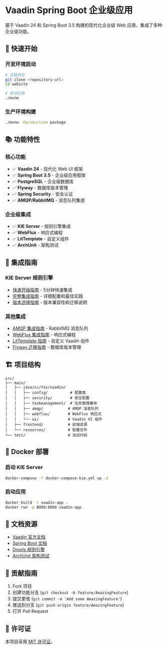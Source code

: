 # Vaadin Spring Boot 企业级应用

基于 Vaadin 24 和 Spring Boot 3.5 构建的现代化企业级 Web 应用，集成了多种企业级功能。

## 🚀 快速开始

### 开发环境启动

```bash
# 克隆项目
git clone <repository-url>
cd website

# 启动应用
./mvnw
```

### 生产环境构建

```bash
./mvnw -Pproduction package
```

## 📚 功能特性

### 核心功能
- ✅ **Vaadin 24** - 现代化 Web UI 框架
- ✅ **Spring Boot 3.5** - 企业级应用框架
- ✅ **PostgreSQL** - 企业级数据库
- ✅ **Flyway** - 数据库版本管理
- ✅ **Spring Security** - 安全认证
- ✅ **AMQP/RabbitMQ** - 消息队列集成

### 企业级集成
- ✅ **KIE Server** - 规则引擎集成
- ✅ **WebFlux** - 响应式编程
- ✅ **LitTemplate** - 自定义组件
- ✅ **ArchUnit** - 架构测试

## 🔧 集成指南

### KIE Server 规则引擎
- [快速开始指南](KIE_SERVER_QUICKSTART.md) - 5分钟快速集成
- [完整集成指南](KIE_SERVER_INTEGRATION_GUIDE.md) - 详细配置和最佳实践
- [版本选择指南](KIE_SERVER_VERSION_GUIDE.md) - 版本兼容性和迁移说明

### 其他集成
- [AMQP 集成指南](AMQP_INTEGRATION_GUIDE.md) - RabbitMQ 消息队列
- [WebFlux 集成指南](WEBFLUX_INTEGRATION_GUIDE.md) - 响应式编程
- [LitTemplate 指南](LITTEMPLATE_GUIDE.md) - 自定义 Vaadin 组件
- [Flyway 迁移指南](FLYWAY_MIGRATION_GUIDE.md) - 数据库版本管理

## 🏗️ 项目结构

```
src/
├── main/
│   ├── java/cc/fss/vaadin/
│   │   ├── config/          # 配置类
│   │   ├── security/        # 安全配置
│   │   ├── taskmanagement/  # 任务管理模块
│   │   ├── amqp/           # AMQP 消息队列
│   │   ├── webflux/        # WebFlux 响应式
│   │   └── ui/             # Vaadin UI 组件
│   ├── frontend/           # 前端资源
│   └── resources/          # 配置文件
└── test/                   # 测试代码
```

## 🐳 Docker 部署

### 启动 KIE Server
```bash
docker-compose -f docker-compose-kie.yml up -d
```

### 启动应用
```bash
docker build -t vaadin-app .
docker run -p 8080:8080 vaadin-app
```

## 📖 文档资源

- [Vaadin 官方文档](https://vaadin.com/docs/latest/getting-started)
- [Spring Boot 文档](https://spring.io/projects/spring-boot)
- [Drools 规则引擎](https://www.drools.org/learn/documentation.html)
- [ArchUnit 架构测试](https://www.archunit.org/)

## 🤝 贡献指南

1. Fork 项目
2. 创建功能分支 (`git checkout -b feature/AmazingFeature`)
3. 提交更改 (`git commit -m 'Add some AmazingFeature'`)
4. 推送到分支 (`git push origin feature/AmazingFeature`)
5. 打开 Pull Request

## 📄 许可证

本项目采用 [MIT 许可证](LICENSE.md)。
